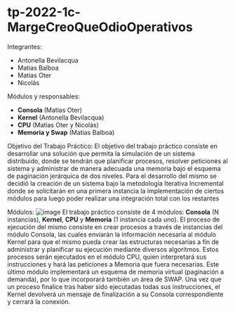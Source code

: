 # tp-2022-1c-MargeCreoQueOdioOperativos
Integrantes:
* Antonella Bevilacqua
* Matias Balboa
* Matias Oter
* Nicolás

Módulos y responsables:
* **Consola** (Matias Oter)
* **Kernel** (Antonella Bevilacqua)
* **CPU** (Matias Oter y Nicolás)
* **Memoria y Swap** (Matias Balboa)

Objetivo del Trabajo Práctico:
El objetivo del trabajo práctico consiste en desarrollar una solución que permita la simulación de un sistema distribuido, donde se tendrán que planificar procesos, resolver peticiones al sistema y administrar de manera adecuada una memoria bajo el esquema de paginación jerárquica de dos niveles.
Para el desarrollo del mismo se decidió la creación de un sistema bajo la metodología Iterativa Incremental donde se solicitarán en una primera instancia la implementación de ciertos módulos para luego poder realizar una integración total con los restantes

Módulos:
![image](https://github.com/antobevi/tp-2022-1c-SO-MargeCreoQueOdioOperativos/assets/48884370/79d5f21b-5798-4329-84ce-f3cd308c92c6)
El trabajo práctico consiste de 4 módulos: **Consola** (N instancias), **Kernel**, **CPU** y **Memoria** (1 instancia cada uno).
El proceso de ejecución del mismo consiste en crear procesos a través de instancias del módulo Consola, las cuales enviarán la información necesaria al módulo Kernel para que el mismo pueda crear las estructuras necesarias a fin de administrar y planificar su ejecución mediante diversos algoritmos. Estos procesos serán ejecutados en el módulo CPU, quien interpretará sus instrucciones y hará las peticiones a Memoria que fuera necesarias. Este último módulo implementará un esquema de memoria virtual (paginación a demanda), por lo que incorporará también un área de SWAP.
Una vez que un proceso finalice tras haber sido ejecutadas todas sus instrucciones, el Kernel devolverá un mensaje de finalización a su Consola correspondiente y cerrará la conexión.
